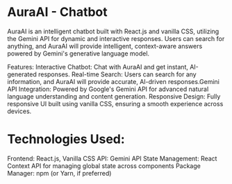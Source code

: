 # AuraAI - Chatbot
AuraAI is an intelligent chatbot built with React.js and vanilla CSS, utilizing the Gemini API for dynamic and interactive responses. Users can search for anything, and AuraAI will provide intelligent, context-aware answers powered by Gemini's generative language model.

Features:
Interactive Chatbot: Chat with AuraAI and get instant, AI-generated responses.
Real-time Search: Users can search for any information, and AuraAI will provide accurate, AI-driven responses.Gemini API Integration: Powered by Google's Gemini API for advanced natural language understanding and content generation.
Responsive Design: Fully responsive UI built using vanilla CSS, ensuring a smooth experience across devices.


# Technologies Used:
Frontend: React.js, Vanilla CSS
API: Gemini API
State Management: React Context API for managing global state across components
Package Manager: npm (or Yarn, if preferred)
